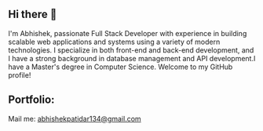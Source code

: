 ## Hi there 👋


I'm Abhishek, passionate Full Stack Developer with experience in building scalable web applications and systems using a variety of modern technologies. I specialize in both front-end and back-end development, and I have a strong background in database management and API development.I have a Master's degree in Computer Science.
Welcome to my GitHub profile!

## Portfolio: 


Mail me: abhishekpatidar134@gmail.com
